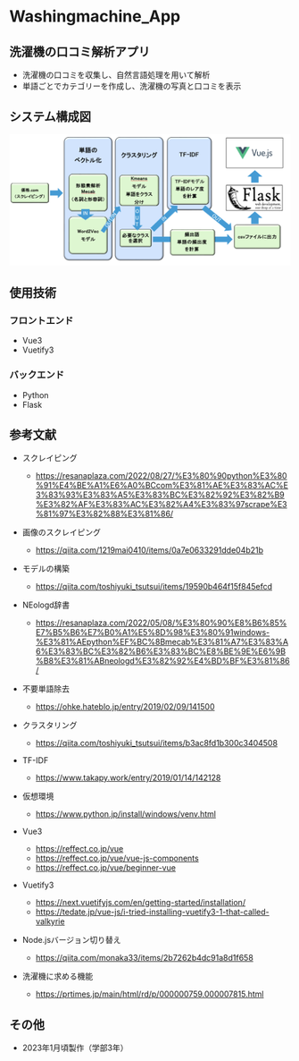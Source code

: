 # Washingmachine_App

## 洗濯機の口コミ解析アプリ
- 洗濯機の口コミを収集し、自然言語処理を用いて解析
- 単語ごとでカテゴリーを作成し、洗濯機の写真と口コミを表示


## システム構成図
![alt text](doc_img/システム構成図.png)

## 使用技術
### フロントエンド
- Vue3
- Vuetify3

### バックエンド
- Python
- Flask


## 参考文献
- スクレイピング
  - https://resanaplaza.com/2022/08/27/%E3%80%90python%E3%80%91%E4%BE%A1%E6%A0%BCcom%E3%81%AE%E3%83%AC%E3%83%93%E3%83%A5%E3%83%BC%E3%82%92%E3%82%B9%E3%82%AF%E3%83%AC%E3%82%A4%E3%83%97scrape%E3%81%97%E3%82%88%E3%81%86/

- 画像のスクレイピング
  - https://qiita.com/1219mai0410/items/0a7e0633291dde04b21b

- モデルの構築
  - https://qiita.com/toshiyuki_tsutsui/items/19590b464f15f845efcd

- NEologd辞書
  - https://resanaplaza.com/2022/05/08/%E3%80%90%E8%B6%85%E7%B5%B6%E7%B0%A1%E5%8D%98%E3%80%91windows-%E3%81%AEpython%EF%BC%8Bmecab%E3%81%A7%E3%83%A6%E3%83%BC%E3%82%B6%E3%83%BC%E8%BE%9E%E6%9B%B8%E3%81%ABneologd%E3%82%92%E4%BD%BF%E3%81%86/

- 不要単語除去
  - https://ohke.hateblo.jp/entry/2019/02/09/141500

- クラスタリング
  - https://qiita.com/toshiyuki_tsutsui/items/b3ac8fd1b300c3404508

- TF-IDF
  - https://www.takapy.work/entry/2019/01/14/142128

- 仮想環境
  - https://www.python.jp/install/windows/venv.html 

- Vue3
  - https://reffect.co.jp/vue
  - https://reffect.co.jp/vue/vue-js-components
  - https://reffect.co.jp/vue/beginner-vue

- Vuetify3
  - https://next.vuetifyjs.com/en/getting-started/installation/
  - https://tedate.jp/vue-js/i-tried-installing-vuetify3-1-that-called-valkyrie

- Node.jsバージョン切り替え
  - https://qiita.com/monaka33/items/2b7262b4dc91a8d1f658

- 洗濯機に求める機能
  - https://prtimes.jp/main/html/rd/p/000000759.000007815.html


## その他
- 2023年1月頃製作（学部3年）

